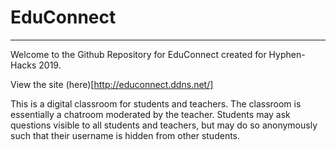 # EduConnect
<hr></hr>
Welcome to the Github Repository for EduConnect created for Hyphen-Hacks 2019.

View the site (here)[http://educonnect.ddns.net/]

This is a digital classroom for students and teachers. The classroom is essentially a chatroom moderated by the teacher. Students may ask questions visible to all students and teachers, but may do so anonymously such that their username is hidden from other students. 
